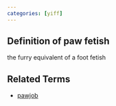 ```yaml
---
categories: [yiff]
---
```

## Definition of paw fetish

the furry equivalent of a foot fetish

## Related Terms

- [pawjob](./pawjob)
